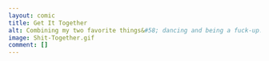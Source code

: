 ```yaml
---
layout: comic
title: Get It Together
alt: Combining my two favorite things&#58; dancing and being a fuck-up.
image: Shit-Together.gif
comment: []
---
```

